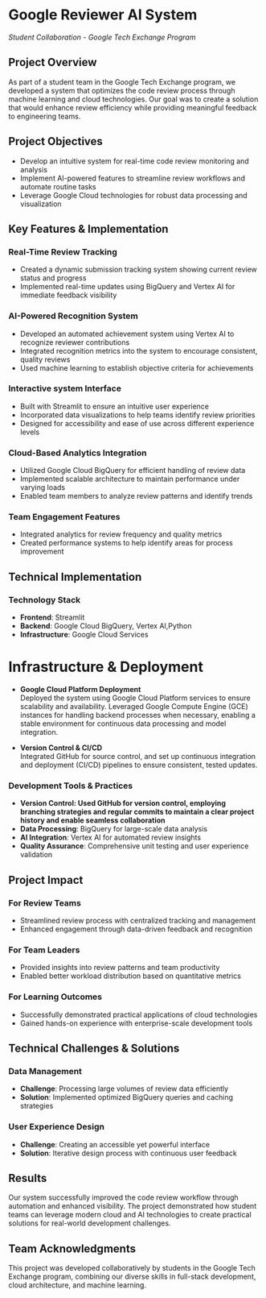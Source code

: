 # Google Reviewer AI System
*Student Collaboration - Google Tech Exchange Program*

## Project Overview
As part of a student team in the Google Tech Exchange program, we developed a system that optimizes the code review process through machine learning and cloud technologies. Our goal was to create a solution that would enhance review efficiency while providing meaningful feedback to engineering teams.

## Project Objectives
- Develop an intuitive system for real-time code review monitoring and analysis
- Implement AI-powered features to streamline review workflows and automate routine tasks
- Leverage Google Cloud technologies for robust data processing and visualization

## Key Features & Implementation

### Real-Time Review Tracking
- Created a dynamic submission tracking system showing current review status and progress
- Implemented real-time updates using BigQuery and Vertex AI for immediate feedback visibility

### AI-Powered Recognition System
- Developed an automated achievement system using Vertex AI to recognize reviewer contributions
- Integrated recognition metrics into the system to encourage consistent, quality reviews
- Used machine learning to establish objective criteria for achievements

### Interactive system Interface
- Built with Streamlit to ensure an intuitive user experience
- Incorporated data visualizations to help teams identify review priorities
- Designed for accessibility and ease of use across different experience levels

### Cloud-Based Analytics Integration
- Utilized Google Cloud BigQuery for efficient handling of review data
- Implemented scalable architecture to maintain performance under varying loads
- Enabled team members to analyze review patterns and identify trends

### Team Engagement Features
- Integrated analytics for review frequency and quality metrics
- Created performance systems to help identify areas for process improvement

## Technical Implementation

### Technology Stack
- **Frontend**: Streamlit
- **Backend**: Google Cloud BigQuery, Vertex AI,Python
- **Infrastructure**: Google Cloud Services

# Infrastructure & Deployment
- **Google Cloud Platform Deployment**  
  Deployed the system using Google Cloud Platform services to ensure scalability and availability. Leveraged Google Compute Engine (GCE) instances for handling backend processes when necessary, enabling a stable environment for continuous data processing and model integration.

- **Version Control & CI/CD**  
  Integrated GitHub for source control, and set up continuous integration and deployment (CI/CD) pipelines to ensure consistent, tested updates.

### Development Tools & Practices
- **Version Control: Used GitHub for version control, employing branching strategies and regular commits to maintain a clear project history and enable seamless     collaboration**
- **Data Processing**: BigQuery for large-scale data analysis
- **AI Integration**: Vertex AI for automated review insights
- **Quality Assurance**: Comprehensive unit testing and user experience validation

## Project Impact

### For Review Teams
- Streamlined review process with centralized tracking and management
- Enhanced engagement through data-driven feedback and recognition

### For Team Leaders
- Provided insights into review patterns and team productivity
- Enabled better workload distribution based on quantitative metrics

### For Learning Outcomes
- Successfully demonstrated practical applications of cloud technologies
- Gained hands-on experience with enterprise-scale development tools

## Technical Challenges & Solutions

### Data Management
- **Challenge**: Processing large volumes of review data efficiently
- **Solution**: Implemented optimized BigQuery queries and caching strategies

### User Experience Design
- **Challenge**: Creating an accessible yet powerful interface
- **Solution**: Iterative design process with continuous user feedback

## Results
Our system successfully improved the code review workflow through automation and enhanced visibility. The project demonstrated how student teams can leverage modern cloud and AI technologies to create practical solutions for real-world development challenges.

## Team Acknowledgments
This project was developed collaboratively by students in the Google Tech Exchange program, combining our diverse skills in full-stack development, cloud architecture, and machine learning.

